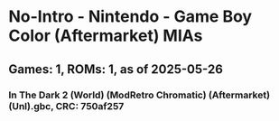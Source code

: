 # No-Intro - Nintendo - Game Boy Color (Aftermarket) MIAs
## Games: 1, ROMs: 1, as of 2025-05-26

### In The Dark 2 (World) (ModRetro Chromatic) (Aftermarket) (Unl).gbc, CRC: 750af257
